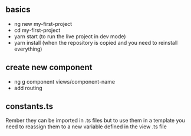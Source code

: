 ## basics
- ng new my-first-project
- cd my-first-project
- yarn start (to run the live project in dev mode)
- yarn install (when the repository is copied and you need to reinstall everything)

## create new component
- ng g component views/component-name
- add routing 

## constants.ts
Rember they can be imported in .ts files but to use them in a template you need to reassign them to a new variable defined in the view .ts file